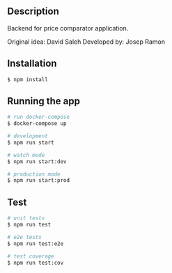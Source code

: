 ## Description
Backend for price comparator application. 

Original idea: David Saleh 
Developed by: Josep Ramon


## Installation

```bash
$ npm install
```

## Running the app

```bash
# run docker-compose
$ docker-compose up

# development
$ npm run start

# watch mode
$ npm run start:dev

# production mode
$ npm run start:prod
```

## Test

```bash
# unit tests
$ npm run test

# e2e tests
$ npm run test:e2e

# test coverage
$ npm run test:cov
```
